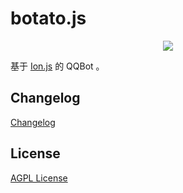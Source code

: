 # botato.js
<div align=center>
<img src="https://raw.githubusercontent.com/int100/botato.js/master/doc/logo.png"/>
</div>

基于 [Ion.js](https://github.com/ionjs-dev/ionjs) 的 QQBot 。

## Changelog
[Changelog](https://github.com/int100/botato.js/blob/master/CHANGELOG.md)

## License
[AGPL License](https://raw.githubusercontent.com/int100/botato.js/master/LICENSE)
